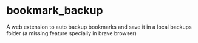 # bookmark_backup
A web extension to auto backup bookmarks and save it in a local backups folder (a missing feature specially in brave browser)
